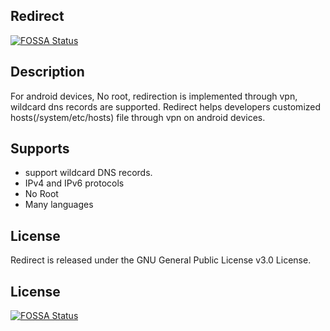 ## Redirect
[![FOSSA Status](https://app.fossa.io/api/projects/git%2Bgithub.com%2Flmgy%2FRedirect.svg?type=shield)](https://app.fossa.io/projects/git%2Bgithub.com%2Flmgy%2FRedirect?ref=badge_shield)


Description
------------

For android devices, No root, redirection is implemented through vpn, wildcard dns records are supported. Redirect helps developers customized hosts(/system/etc/hosts) file through vpn on android devices.

Supports
--------

* support wildcard DNS records.
* IPv4 and IPv6 protocols
* No Root
* Many languages

License
-------

Redirect is released under the GNU General Public License v3.0 License.


## License
[![FOSSA Status](https://app.fossa.io/api/projects/git%2Bgithub.com%2Flmgy%2FRedirect.svg?type=large)](https://app.fossa.io/projects/git%2Bgithub.com%2Flmgy%2FRedirect?ref=badge_large)